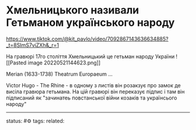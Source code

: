 # Хмельницького називали Гетьманом українського народу
https://www.tiktok.com/@kit_pavlo/video/7092867143636634885?_t=8SImS7viZXh&_r=1

На гравюрі 17го століття Хмельницький це гетьман народу України
![[Pasted image 20220521144623.png]]

Merian (1633-1738) Theatrum Europaeum ...

Victor Hugo - The Rhine - в одному з листів він розакзує про замок де висіла гравюра гетьмана. На цій гравюрі він переказує підпис і там він підписаний як "зачинатеь повстанської війни козаків та українсього народу"



---

status: #⚙️ 
tags: 
related: 